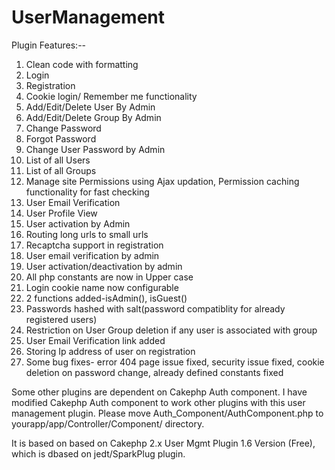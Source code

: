 UserManagement
==============


Plugin Features:-- 

1. Clean code with formatting 
2. Login 
3. Registration 
4. Cookie login/ Remember me functionality 
5. Add/Edit/Delete User By Admin 
6. Add/Edit/Delete Group By Admin 
7. Change Password 
8. Forgot Password 
9. Change User Password by Admin 
10. List of all Users 
11. List of all Groups 
12. Manage site Permissions using Ajax updation, Permission caching functionality for fast checking 
13. User Email Verification 
14. User Profile View 
15. User activation by Admin 
16. Routing long urls to small urls 
17. Recaptcha support in registration 
18. User email verification by admin 
19. User activation/deactivation by admin 
20. All php constants are now in Upper case 
21. Login cookie name now configurable 
22. 2 functions added-isAdmin(), isGuest() 
23. Passwords hashed with salt(password compatiblity for already registered users) 
24. Restriction on User Group deletion if any user is associated with group 
25. User Email Verification link added 
26. Storing Ip address of user on registration 
27. Some bug fixes- error 404 page issue fixed, security issue fixed, cookie deletion on password change, already defined constants fixed 

Some other plugins are dependent on Cakephp Auth component. I have modified Cakephp Auth component to work other plugins with this user management plugin.
Please move Auth_Component/AuthComponent.php to yourapp/app/Controller/Component/ directory.

It is based on based on Cakephp 2.x User Mgmt Plugin 1.6 Version (Free), which is dbased on jedt/SparkPlug plugin. 